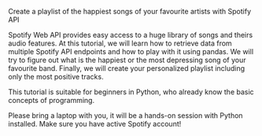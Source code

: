 Create a playlist of the happiest songs of your favourite artists with Spotify API

Spotify Web API provides easy access to a huge library of songs and theirs audio features. At this tutorial, we will learn how to retrieve data from multiple Spotify API endpoints and how to play with it using pandas. We will try  to figure out what is  the happiest or the most depressing song of your favourite band. Finally, we will create your personalized playlist including only the most positive tracks. 


This tutorial is suitable for beginners in Python, who already know the basic concepts of programming.


Please bring a laptop with you, it will be a hands-on session with Python installed. Make sure you have active Spotify account!
